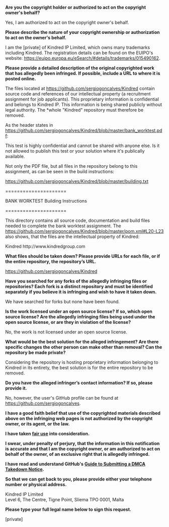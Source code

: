 **Are you the copyright holder or authorized to act on the copyright owner's behalf?**

Yes, I am authorized to act on the copyright owner's behalf.

**Please describe the nature of your copyright ownership or authorization to act on the owner's behalf.**

I am the [private] of Kindred IP Limited, which owns many trademarks including Kindred. The registration details can be found on the EUIPO's website: https://euipo.europa.eu/eSearch/#details/trademarks/015490162.

**Please provide a detailed description of the original copyrighted work that has allegedly been infringed. If possible, include a URL to where it is posted online.**

The files located at https://github.com/sergiogoncalves/Kindred contain source code and references of our intellectual property (a recruitment assignment for job applicants). This proprietary information is confidential and belongs to Kindred IP. This information is being shared publicly without legal authority. The *whole "Kindred" repository must therefore be removed.

As the header states in https://github.com/sergiogoncalves/Kindred/blob/master/bank_worktest.pdf:

This test is highly confidential and cannot be shared with anyone else. Is it not allowed to publish this test or your solution where it's publically available.

Not only the PDF file, but all files in the repository belong to this assignment, as can be seen in the build instructions:

https://github.com/sergiogoncalves/Kindred/blob/master/building.txt

=====================

BANK WORKTEST
Building Instructions

=====================

This directory contains all source code, documentation and build files needed to complete
the bank worktest assignment.
The https://github.com/sergiogoncalves/Kindred/blob/master/pom.xml#L20-L23 also shows, that the files are the intellectual property of Kindred:

<organization>
<name>Kindred</name>
<url>http://www.kindredgroup.com</url>
</organization>  

**What files should be taken down? Please provide URLs for each file, or if the entire repository, the repository’s URL.**

https://github.com/sergiogoncalves/Kindred

**Have you searched for any forks of the allegedly infringing files or repositories? Each fork is a distinct repository and must be identified separately if you believe it is infringing and wish to have it taken down.**

We have searched for forks but none have been found.

**Is the work licensed under an open source license? If so, which open source license? Are the allegedly infringing files being used under the open source license, or are they in violation of the license?**

No, the work is not licensed under an open source license.

**What would be the best solution for the alleged infringement? Are there specific changes the other person can make other than removal? Can the repository be made private?**

Considering the repository is hosting proprietary information belonging to Kindred in its entirety, the best solution is for the entire repository to be removed.

**Do you have the alleged infringer’s contact information? If so, please provide it.**

No, however, the user's GitHub profile can be found at https://github.com/sergiogoncalves.

**I have a good faith belief that use of the copyrighted materials described above on the infringing web pages is not authorized by the copyright owner, or its agent, or the law.**

**I have taken <a href="https://www.lumendatabase.org/topics/22">fair use</a> into consideration.**

**I swear, under penalty of perjury, that the information in this notification is accurate and that I am the copyright owner, or am authorized to act on behalf of the owner, of an exclusive right that is allegedly infringed.**

**I have read and understand GitHub's <a href="https://docs.github.com/articles/guide-to-submitting-a-dmca-takedown-notice/">Guide to Submitting a DMCA Takedown Notice</a>.**

**So that we can get back to you, please provide either your telephone number or physical address.**

Kindred IP Limited  
Level 6, The Centre, Tigne Point, Sliema TPO 0001, Malta

**Please type your full legal name below to sign this request.**

[private]  
